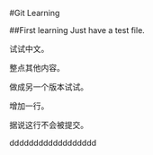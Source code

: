 #Git Learning

##First learning
Just have a test file.

试试中文。

整点其他内容。

做成另一个版本试试。

增加一行。

据说这行不会被提交。

dddddddddddddddddd
